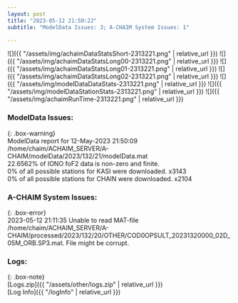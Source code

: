 ```yaml
---
layout: post
title: "2023-05-12 21:50:22"
subtitle: "ModelData Issues: 3; A-CHAIM System Issues: 1"

---
```


![]({{ "/assets/img/achaimDataStatsShort-2313221.png" | relative_url }})
![]({{ "/assets/img/achaimDataStatsLong00-2313221.png" | relative_url }})
![]({{ "/assets/img/achaimDataStatsLong01-2313221.png" | relative_url }})
![]({{ "/assets/img/achaimDataStatsLong02-2313221.png" | relative_url }})
![]({{ "/assets/img/modelDataDataStats-2313221.png" | relative_url }})
![]({{ "/assets/img/modelDataStationStats-2313221.png" | relative_url }})
![]({{ "/assets/img/achaimRunTime-2313221.png" | relative_url }})


### ModelData Issues:  
  
{: .box-warning}  
 ModelData report for 12-May-2023 21:50:09   
 /home/chaim/ACHAIM_SERVER/A-CHAIM/modelData/2023/132/21/modelData.mat   
 22.6562% of IONO foF2 data is non-zero and finite.   
 0% of all possible stations for KASI were downloaded. x3143   
 0% of all possible stations for CHAIN were downloaded. x2104   
  
### A-CHAIM System Issues:  
  
{: .box-error}  
2023-05-12 21:11:35 Unable to read MAT-file /home/chaim/ACHAIM_SERVER/A-CHAIM/processed/2023/132/20/OTHER/COD0OPSULT_20231320000_02D_05M_ORB.SP3.mat. File might be corrupt.  

### Logs:  
  
{: .box-note}  
[Logs.zip]({{ "/assets/other/logs.zip" | relative_url }})  
[Log Info]({{ "/logInfo" | relative_url }})  

